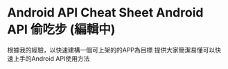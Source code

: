 Android API Cheat Sheet Android API 偷吃步 (編輯中)
=======

根據我的經驗，以快速建構一個可上架的的APP為目標
提供大家簡潔易懂可以快速上手的Android API使用方法

